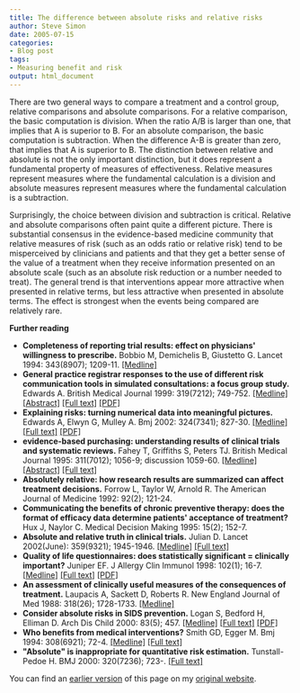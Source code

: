 ```yaml
---
title: The difference between absolute risks and relative risks
author: Steve Simon
date: 2005-07-15
categories:
- Blog post
tags:
- Measuring benefit and risk
output: html_document
---
```

There are two general ways to compare a treatment and a control group,
relative comparisons and absolute comparisons. For a relative
comparison, the basic computation is division. When the ratio A/B is
larger than one, that implies that A is superior to B. For an absolute
comparison, the basic computation is subtraction. When the difference
A-B is greater than zero, that implies that A is superior to B. The
distinction between relative and absolute is not the only important
distinction, but it does represent a fundamental property of measures of
effectiveness. Relative measures represent measures where the
fundamental calculation is a division and absolute measures represent
measures where the fundamental calculation is a subtraction.

Surprisingly, the choice between division and subtraction is critical.
Relative and absolute comparisons often paint quite a different picture.
There is substantial consensus in the evidence-based medicine community
that relative measures of risk (such as an odds ratio or relative risk)
tend to be misperceived by clinicians and patients and that they get a
better sense of the value of a treatment when they receive information
presented on an absolute scale (such as an absolute risk reduction or a
number needed to treat). The general trend is that interventions appear
more attractive when presented in relative terms, but less attractive
when presented in absolute terms. The effect is strongest when the
events being compared are relatively rare.

**Further reading**

-   **Completeness of reporting trial results: effect on physicians\'
    willingness to prescribe.** Bobbio M, Demichelis B, Giustetto G.
    Lancet 1994: 343(8907); 1209-11.
    [\[Medline\]](http://www.ncbi.nlm.nih.gov/entrez/query.fcgi?cmd=Retrieve&db=PubMed&list_uids=7909875&dopt=Abstract)
-   **General practice registrar responses to the use of different risk
    communication tools in simulated consultations: a focus group
    study.** Edwards A. British Medical Journal 1999: 319(7212);
    749-752.
    [\[Medline\]](http://www.ncbi.nlm.nih.gov/entrez/query.fcgi?cmd=Retrieve&db=PubMed&list_uids=10488001&dopt=Abstract)
    [\[Abstract\]](http://bmj.bmjjournals.com/cgi/content/abstract/319/7212/749)
    [\[Full
    text\]](http://bmj.bmjjournals.com/cgi/content/full/319/7212/749)
    [\[PDF\]](http://bmj.bmjjournals.com/cgi/reprint/319/7212/749.pdf)
-   **Explaining risks: turning numerical data into meaningful
    pictures.** Edwards A, Elwyn G, Mulley A. Bmj 2002: 324(7341);
    827-30.
    [\[Medline\]](http://www.ncbi.nlm.nih.gov/entrez/query.fcgi?cmd=Retrieve&db=PubMed&list_uids=11934777&dopt=Abstract)
    [\[Full text\]](http://bmj.com/cgi/content/full/324/7341/827)
    [\[PDF\]](http://bmj.com/cgi/reprint/324/7341/827.pdf)
-   **evidence-based purchasing: understanding results of clinical
    trials and systematic reviews.** Fahey T, Griffiths S, Peters TJ.
    British Medical Journal 1995: 311(7012); 1056-9; discussion 1059-60.
    [\[Medline\]](http://www.ncbi.nlm.nih.gov/entrez/query.fcgi?cmd=Retrieve&db=PubMed&list_uids=7580661&dopt=Abstract)
    [\[Abstract\]](http://bmj.com/cgi/content/abstract/311/7012/1056)
    [\[Full text\]](http://bmj.com/cgi/content/full/311/7012/1056)
-   **Absolutely relative: how research results are summarized can
    affect treatment decisions.** Forrow L, Taylor W, Arnold R. The
    American Journal of Medicine 1992: 92(2); 121-24.
-   **Communicating the benefits of chronic preventive therapy: does the
    format of efficacy data determine patients\' acceptance of
    treatment?** Hux J, Naylor C. Medical Decision Making 1995: 15(2);
    152-7.
-   **Absolute and relative truth in clinical trials.** Julian D. Lancet
    2002(June): 359(9321); 1945-1946.
    [\[Medline\]](http://www.ncbi.nlm.nih.gov/entrez/query.fcgi?cmd=Retrieve&db=PubMed&list_uids=12057577&dopt=Abstract)
    [\[Full
    text\]](http://www.thelancet.com/journals/lancet/article/PIIS0140673602087500/fulltext)
-   **Quality of life questionnaires: does statistically significant =
    clinically important?** Juniper EF. J Allergy Clin Immunol 1998:
    102(1); 16-7.
    [\[Medline\]](http://www.ncbi.nlm.nih.gov/entrez/query.fcgi?cmd=Retrieve&db=PubMed&list_uids=9679842&dopt=Abstract)
    [\[Full
    text\]](http://www2.us.elsevierhealth.com/scripts/om.dll/serve?retrieve=/pii/S0091674998002334&nav=full)
    [\[PDF\]](http://www2.us.elsevierhealth.com/scripts/om.dll/serve?action=get-media&id=a90088&trueID=pdf_90088&location=jai981021&type=pdf&name=x.pdf)
-   **An assessment of clinically useful measures of the consequences of
    treatment.** Laupacis A, Sackett D, Roberts R. New England Journal
    of Med 1988: 318(26); 1728-1733.
    [\[Medline\]](http://www.ncbi.nlm.nih.gov/entrez/query.fcgi?cmd=Retrieve&db=PubMed&list_uids=3374545&dopt=Abstract)
-   **Consider absolute risks in SIDS prevention.** Logan S, Bedford H,
    Elliman D. Arch Dis Child 2000: 83(5); 457.
    [\[Medline\]](http://www.ncbi.nlm.nih.gov/entrez/query.fcgi?cmd=Retrieve&db=PubMed&list_uids=11203153&dopt=Abstract)
    [\[Full
    text\]](http://adc.bmjjournals.com/cgi/content/full/83/5/456d)
    [\[PDF\]](http://adc.bmjjournals.com/cgi/reprint/83/5/456d.pdf)
-   **Who benefits from medical interventions?** Smith GD, Egger M. Bmj
    1994: 308(6921); 72-4.
    [\[Medline\]](http://www.ncbi.nlm.nih.gov/entrez/query.fcgi?cmd=Retrieve&db=PubMed&list_uids=8298415&dopt=Abstract)
    [\[Full text\]](http://bmj.com/cgi/content/full/308/6921/72)
-   **\"Absolute\" is inappropriate for quantitative risk estimation.**
    Tunstall-Pedoe H. BMJ 2000: 320(7236); 723-. [\[Full
    text\]](http://bmj.com/cgi/content/full/320/7236/723)

You can find an [earlier version][sim1] of this page on my [original website][sim2].


[sim1]: http://www.pmean.com/05/AbsoluteRisk.html
[sim2]: http://www.pmean.com/original_site.html
